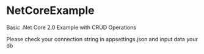 # NetCoreExample
Basic .Net Core 2.0 Example with CRUD Operations

Please check your connection string in appsettings.json and input data your db
